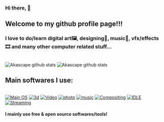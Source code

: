 ### Hi there, 👋
## Welcome to my github profile page!!!
### I love to do/learn digital art🖼️, designing🌱, music🎵, vfx/effects🎞️ and many other computer related stuff...
<br>![Akascape github stats](https://github-readme-stats.vercel.app/api?username=Akascape&show_icons=true&theme=dracula) ![Akascape github stats](https://github-readme-stats.vercel.app/api/top-langs?username=Akascape&show_icons=true&theme=dracula)
## Main softwares I use:
<br>[![Main OS](https://img.shields.io/badge/OS-Windows_11-informational?style=flat&logo=Microsoft&logoColor=blue&color=1bdce3)](https://www.microsoft.com/en-us/windows?wa=wsignin1.0)
[![3d](https://img.shields.io/badge/VFX/3D-Blender-informational?style=flat&logo=blender&logoColor=orange&color=f86604)](https://www.blender.org/)
[![Video](https://img.shields.io/badge/Editing-Davinci_Resolve-informational?style=flat&logo=julia&color=c500ff)](https://www.blackmagicdesign.com/products/davinciresolve/)
[![photo](https://img.shields.io/badge/Photo-Gimp-informational?style=flat&logo=gimp&color=2bbc8a)](https://www.gimp.org/)
[![music](https://img.shields.io/badge/Audio/Music-FL_Studio-informational?style=flat&logo=Audacity&color=fc0100)](https://www.image-line.com/)
[![Compositing](https://img.shields.io/badge/Compositing-Natron-informational?style=flat&logo=NGINX&color=3cf10e)](https://natrongithub.github.io/)
[![IDLE](https://img.shields.io/badge/IDLE-VS_Code-informational?style=flat&logo=VisualStudioCode&color=f5ff00)](https://code.visualstudio.com/)
[![Streaming](https://img.shields.io/badge/Streaming-OBS-informational?style=flat&logo=OBSStudio&color=0024ff)](https://obsproject.com/)
#### I mainly use free & open source softwares/tools!
